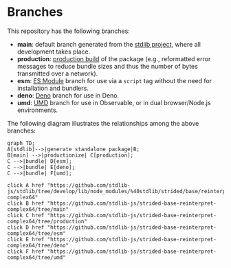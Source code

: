 <!--

@license Apache-2.0

Copyright (c) 2022 The Stdlib Authors.

Licensed under the Apache License, Version 2.0 (the "License");
you may not use this file except in compliance with the License.
You may obtain a copy of the License at

    http://www.apache.org/licenses/LICENSE-2.0

Unless required by applicable law or agreed to in writing, software
distributed under the License is distributed on an "AS IS" BASIS,
WITHOUT WARRANTIES OR CONDITIONS OF ANY KIND, either express or implied.
See the License for the specific language governing permissions and
limitations under the License.

-->

# Branches

This repository has the following branches:

-   **main**: default branch generated from the [stdlib project][stdlib-url], where all development takes place.
-   **production**: [production build][production-url] of the package (e.g., reformatted error messages to reduce bundle sizes and thus the number of bytes transmitted over a network).
-   **esm**: [ES Module][esm-url] branch for use via a `script` tag without the need for installation and bundlers.
-   **deno**: [Deno][deno-url] branch for use in Deno.
-   **umd**: [UMD][umd-url] branch for use in Observable, or in dual browser/Node.js environments.

The following diagram illustrates the relationships among the above branches:

```mermaid
graph TD;
A[stdlib]-->|generate standalone package|B;
B[main] -->|productionize| C[production];
C -->|bundle| D[esm];
C -->|bundle| E[deno];
C -->|bundle| F[umd];

click A href "https://github.com/stdlib-js/stdlib/tree/develop/lib/node_modules/%40stdlib/strided/base/reinterpret-complex64"
click B href "https://github.com/stdlib-js/strided-base-reinterpret-complex64/tree/main"
click C href "https://github.com/stdlib-js/strided-base-reinterpret-complex64/tree/production"
click D href "https://github.com/stdlib-js/strided-base-reinterpret-complex64/tree/esm"
click E href "https://github.com/stdlib-js/strided-base-reinterpret-complex64/tree/deno"
click F href "https://github.com/stdlib-js/strided-base-reinterpret-complex64/tree/umd"
```

[stdlib-url]: https://github.com/stdlib-js/stdlib/tree/develop/lib/node_modules/%40stdlib/strided/base/reinterpret-complex64
[production-url]: https://github.com/stdlib-js/strided-base-reinterpret-complex64/tree/production
[deno-url]: https://github.com/stdlib-js/strided-base-reinterpret-complex64/tree/deno
[umd-url]: https://github.com/stdlib-js/strided-base-reinterpret-complex64/tree/umd
[esm-url]: https://github.com/stdlib-js/strided-base-reinterpret-complex64/tree/esm